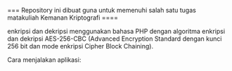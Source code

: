 === Repository ini dibuat guna untuk memenuhi salah satu tugas matakuliah Kemanan Kriptografi ====

enkripsi dan dekripsi menggunakan bahasa PHP dengan algoritma enkripsi dan dekripsi AES-256-CBC (Advanced Encryption Standard dengan kunci 256 bit dan mode enkripsi Cipher Block Chaining).

Cara menjalakan aplikasi:
